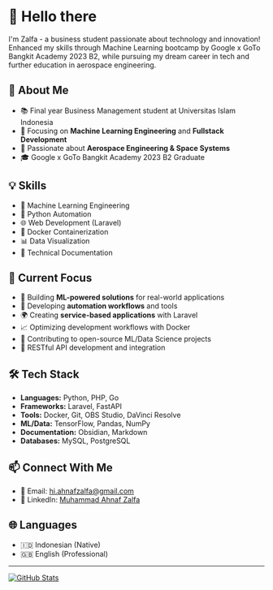 # 👋 Hello there

I'm Zalfa - a business student passionate about technology and innovation! Enhanced my skills through Machine Learning bootcamp by Google x GoTo Bangkit Academy 2023 B2, while pursuing my dream career in tech and further education in aerospace engineering.

## 🎯 About Me
- 📚 Final year Business Management student at Universitas Islam Indonesia
- 🌱 Focusing on **Machine Learning Engineering** and **Fullstack Development**
- 🚀 Passionate about **Aerospace Engineering & Space Systems**
- 🎓 Google x GoTo Bangkit Academy 2023 B2 Graduate

## 💡 Skills
- 🤖 Machine Learning Engineering
- 🐍 Python Automation
- 🌐 Web Development (Laravel)
- 🐳 Docker Containerization
- 📊 Data Visualization
- 📝 Technical Documentation

## 🔭 Current Focus
- 🎯 Building **ML-powered solutions** for real-world applications
- 🔄 Developing **automation workflows** and tools
- 🌍 Creating **service-based applications** with Laravel
- 📈 Optimizing development workflows with Docker
- 🤝 Contributing to open-source ML/Data Science projects
- 🔌 RESTful API development and integration

## 🛠️ Tech Stack
- **Languages:** Python, PHP, Go
- **Frameworks:** Laravel, FastAPI
- **Tools:** Docker, Git, OBS Studio, DaVinci Resolve
- **ML/Data:** TensorFlow, Pandas, NumPy
- **Documentation:** Obsidian, Markdown
- **Databases:** MySQL, PostgreSQL

## 📫 Connect With Me
- 📧 Email: hi.ahnafzalfa@gmail.com
- 💼 LinkedIn: [Muhammad Ahnaf Zalfa](https://linkedin.com/in/ahnafzalfa)

## 🌐 Languages
- 🇮🇩 Indonesian (Native)
- 🇬🇧 English (Professional)

---

[![GitHub Stats](https://github-readme-stats.vercel.app/api?username=Blackfabric-io&show_icons=true&theme=dark)](https://github.com/anuraghazra/github-readme-stats)

<!---
Blackfabric-io/Blackfabric-io is a ✨ special ✨ repository because its `README.md` (this file) appears on your GitHub profile.
You can click the Preview link to take a look at your changes.
--->
